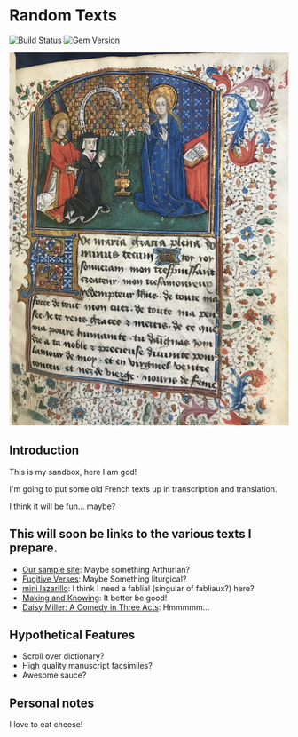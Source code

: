 # Random Texts

[![Build Status](https://travis-ci.org/minicomp/ed.svg?branch=master)](https://travis-ci.org/minicomp/ed) [![Gem Version](https://badge.fury.io/rb/ed..svg)](https://badge.fury.io/rb/ed.)

![Beinecke MS 1166](https://github.com/oldfrenchtexts/randomtexts/blob/master/assets/Beinecke%20MS%201166%20Small.jpg)


## Introduction

This is my sandbox, here I am god!

I'm going to put some old French texts up in transcription and translation. 

I think it will be fun... maybe?


## This will soon be links to the various texts I prepare.

- [Our sample site](http://minicomp.github.io/ed/): Maybe something Arthurian?
- [Fugitive Verses](http://fugitiverses.viraltexts.org/): Maybe Something liturgical?
- [mini lazarillo](http://minilazarillo.github.io/): I think I need a fablial (singular of fabliaux?) here? 
- [Making and Knowing](https://cu-mkp.github.io/GR8975-edition/): It better be good!
- [Daisy Miller: A Comedy in Three Acts](https://britaneeelizabeth.github.io/ed/texts/DaisyMillerPlay/): Hmmmmm...


## Hypothetical Features

- Scroll over dictionary?
- High quality manuscript facsimiles?
- Awesome sauce?


## Personal notes

I love to eat cheese!
